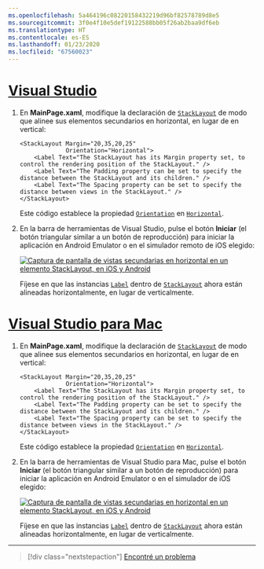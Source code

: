 ```yaml
---
ms.openlocfilehash: 5a464196c08220158432219d96bf82578789d8e5
ms.sourcegitcommit: 3f0e4f10e5def19122588bb05f26ab2baa9df6eb
ms.translationtype: HT
ms.contentlocale: es-ES
ms.lasthandoff: 01/23/2020
ms.locfileid: "67560023"
---
```

# <a name="visual-studiotabvswin"></a>[Visual Studio](#tab/vswin)

1. En **MainPage.xaml**, modifique la declaración de [`StackLayout`](xref:Xamarin.Forms.StackLayout) de modo que alinee sus elementos secundarios en horizontal, en lugar de en vertical:

    ```xaml
    <StackLayout Margin="20,35,20,25"
                 Orientation="Horizontal">
        <Label Text="The StackLayout has its Margin property set, to control the rendering position of the StackLayout." />
        <Label Text="The Padding property can be set to specify the distance between the StackLayout and its children." />
        <Label Text="The Spacing property can be set to specify the distance between views in the StackLayout." />
    </StackLayout>
    ```

    Este código establece la propiedad [`Orientation`](xref:Xamarin.Forms.StackLayout.Orientation) en [`Horizontal`](xref:Xamarin.Forms.StackOrientation.Horizontal).

1. En la barra de herramientas de Visual Studio, pulse el botón **Iniciar** (el botón triangular similar a un botón de reproducción) para iniciar la aplicación en Android Emulator o en el simulador remoto de iOS elegido:

    [![Captura de pantalla de vistas secundarias en horizontal en un elemento StackLayout, en iOS y Android](../images/orientation.png "StackLayout que contiene instancias de etiqueta orientadas en horizontal")](../images/orientation-large.png#lightbox "StackLayout que contiene instancias de etiqueta orientadas en horizontal")

    Fíjese en que las instancias [`Label`](xref:Xamarin.Forms.Label) dentro de [`StackLayout`](xref:Xamarin.Forms.StackLayout) ahora están alineadas horizontalmente, en lugar de verticalmente.

# <a name="visual-studio-for-mactabvsmac"></a>[Visual Studio para Mac](#tab/vsmac)

1. En **MainPage.xaml**, modifique la declaración de [`StackLayout`](xref:Xamarin.Forms.StackLayout) de modo que alinee sus elementos secundarios en horizontal, en lugar de en vertical:

    ```xaml
    <StackLayout Margin="20,35,20,25"
                 Orientation="Horizontal">
        <Label Text="The StackLayout has its Margin property set, to control the rendering position of the StackLayout." />
        <Label Text="The Padding property can be set to specify the distance between the StackLayout and its children." />
        <Label Text="The Spacing property can be set to specify the distance between views in the StackLayout." />
    </StackLayout>
    ```

    Este código establece la propiedad [`Orientation`](xref:Xamarin.Forms.StackLayout.Orientation) en [`Horizontal`](xref:Xamarin.Forms.StackOrientation.Horizontal).

1. En la barra de herramientas de Visual Studio para Mac, pulse el botón **Iniciar** (el botón triangular similar a un botón de reproducción) para iniciar la aplicación en Android Emulator o en el simulador de iOS elegido:

    [![Captura de pantalla de vistas secundarias en horizontal en un elemento StackLayout, en iOS y Android](../images/orientation.png "StackLayout que contiene instancias de etiqueta orientadas en horizontal")](../images/orientation-large.png#lightbox "StackLayout que contiene instancias de etiqueta orientadas en horizontal")

    Fíjese en que las instancias [`Label`](xref:Xamarin.Forms.Label) dentro de [`StackLayout`](xref:Xamarin.Forms.StackLayout) ahora están alineadas horizontalmente, en lugar de verticalmente.

-----

> [!div class="nextstepaction"]
> [Encontré un problema](https://github.com/MicrosoftDocs/xamarin-docs/issues/new?title=StackLayout+Tutorial+Step+2+Feedback&template=tutorial_template.md)
